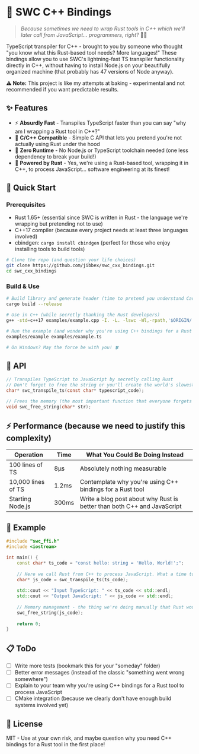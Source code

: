 # 🚀 SWC C++ Bindings

> *Because sometimes we need to wrap Rust tools in C++ which we'll later call from JavaScript... programmers, right?* 🤦‍♂️

TypeScript transpiler for C++ - brought to you by someone who thought "you know what this Rust-based tool needs? More languages!" 
These bindings allow you to use SWC's lightning-fast TS transpiler functionality directly in C++, without having to install Node.js 
on your beautifully organized machine (that probably has 47 versions of Node anyway).

**⚠️ Note:** This project is like my attempts at baking - experimental and not recommended if you want predictable results.

## ✨ Features

- ⚡ **Absurdly Fast** - Transpiles TypeScript faster than you can say "why am I wrapping a Rust tool in C++?"
- 🔗 **C/C++ Compatible** - Simple C API that lets you pretend you're not actually using Rust under the hood
- 🧩 **Zero Runtime** - No Node.js or TypeScript toolchain needed (one less dependency to break your build!)
- 🦀 **Powered by Rust** - Yes, we're using a Rust-based tool, wrapping it in C++, to process JavaScript... software engineering at its finest!

## 🚦 Quick Start

### Prerequisites

- Rust 1.65+ (essential since SWC is written in Rust - the language we're wrapping but pretending not to use)
- C++17 compiler (because every project needs at least three languages involved)
- cbindgen: `cargo install cbindgen` (perfect for those who enjoy installing tools to build tools)

```bash
# Clone the repo (and question your life choices)
git clone https://github.com/jibbex/swc_cxx_bindings.git
cd swc_cxx_bindings
```

### Build & Use

```bash
# Build library and generate header (time to pretend you understand Cargo)
cargo build --release

# Use in C++ (while secretly thanking the Rust developers)
g++ -std=c++17 examples/example.cpp -I. -L. -lswc -Wl,-rpath,'$ORIGIN/..' -o examples/example

# Run the example (and wonder why you're using C++ bindings for a Rust tool)
examples/example examples/example.ts

# On Windows? May the force be with you! 🍀
```

## 🔧 API

```c
// Transpiles TypeScript to JavaScript by secretly calling Rust
// Don't forget to free the string or you'll create the world's slowest memory leak!
char* swc_transpile_ts(const char* typescript_code);

// Frees the memory (the most important function that everyone forgets to call)
void swc_free_string(char* str);
```

## ⚡ Performance (because we need to justify this complexity)

| Operation          | Time      | What You Could Be Doing Instead |
|--------------------|-----------|--------------------------------|
| 100 lines of TS    | 8μs       | Absolutely nothing measurable  |
| 10,000 lines of TS | 1.2ms     | Contemplate why you're using C++ bindings for a Rust tool |
| Starting Node.js   | 300ms     | Write a blog post about why Rust is better than both C++ and JavaScript |

## 📝 Example

```cpp
#include "swc_ffi.h"
#include <iostream>

int main() {
    const char* ts_code = "const hello: string = 'Hello, World!';";
    
    // Here we call Rust from C++ to process JavaScript. What a time to be alive!
    char* js_code = swc_transpile_ts(ts_code);
    
    std::cout << "Input TypeScript: " << ts_code << std::endl;
    std::cout << "Output JavaScript: " << js_code << std::endl;
    
    // Memory management - the thing we're doing manually that Rust would handle for us
    swc_free_string(js_code);
    
    return 0;
}
```

## 📋 ToDo

- [ ] Write more tests (bookmark this for your "someday" folder)
- [ ] Better error messages (instead of the classic "something went wrong somewhere")
- [ ] Explain to your team why you're using C++ bindings for a Rust tool to process JavaScript
- [ ] CMake integration (because we clearly don't have enough build systems involved yet)

## 📜 License

MIT - Use at your own risk, and maybe question why you need C++ bindings for a Rust tool in the first place!

